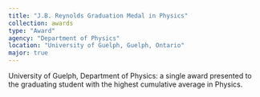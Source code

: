 ```yaml
---
title: "J.B. Reynolds Graduation Medal in Physics"
collection: awards
type: "Award"
agency: "Department of Physics"
location: "University of Guelph, Guelph, Ontario"
major: true
---
```

University of Guelph, Department of Physics: a single award presented to the graduating student with the highest cumulative average in Physics.